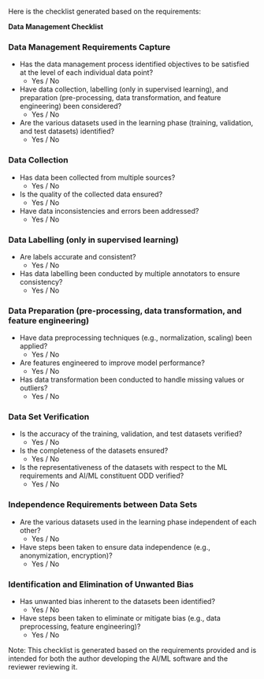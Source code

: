 Here is the checklist generated based on the requirements:

**Data Management Checklist**

### Data Management Requirements Capture

* Has the data management process identified objectives to be satisfied at the level of each individual data point?
	+ Yes / No
* Have data collection, labelling (only in supervised learning), and preparation (pre-processing, data transformation, and feature engineering) been considered?
	+ Yes / No
* Are the various datasets used in the learning phase (training, validation, and test datasets) identified?
	+ Yes / No

### Data Collection

* Has data been collected from multiple sources?
	+ Yes / No
* Is the quality of the collected data ensured?
	+ Yes / No
* Have data inconsistencies and errors been addressed?
	+ Yes / No

### Data Labelling (only in supervised learning)

* Are labels accurate and consistent?
	+ Yes / No
* Has data labelling been conducted by multiple annotators to ensure consistency?
	+ Yes / No

### Data Preparation (pre-processing, data transformation, and feature engineering)

* Have data preprocessing techniques (e.g., normalization, scaling) been applied?
	+ Yes / No
* Are features engineered to improve model performance?
	+ Yes / No
* Has data transformation been conducted to handle missing values or outliers?
	+ Yes / No

### Data Set Verification

* Is the accuracy of the training, validation, and test datasets verified?
	+ Yes / No
* Is the completeness of the datasets ensured?
	+ Yes / No
* Is the representativeness of the datasets with respect to the ML requirements and AI/ML constituent ODD verified?
	+ Yes / No

### Independence Requirements between Data Sets

* Are the various datasets used in the learning phase independent of each other?
	+ Yes / No
* Have steps been taken to ensure data independence (e.g., anonymization, encryption)?
	+ Yes / No

### Identification and Elimination of Unwanted Bias

* Has unwanted bias inherent to the datasets been identified?
	+ Yes / No
* Have steps been taken to eliminate or mitigate bias (e.g., data preprocessing, feature engineering)?
	+ Yes / No

Note: This checklist is generated based on the requirements provided and is intended for both the author developing the AI/ML software and the reviewer reviewing it.